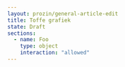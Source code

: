 ```yaml
---
layout: prozin/general-article-edit
title: Toffe grafiek
state: Draft
sections:
  - name: Foo
    type: object
    interaction: "allowed"
---
```


